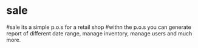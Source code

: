# sale


#sale its a simple p.o.s for a retail shop
#withn the p.o.s you can generate report of different date range, manage inventory, manage users and much more.
